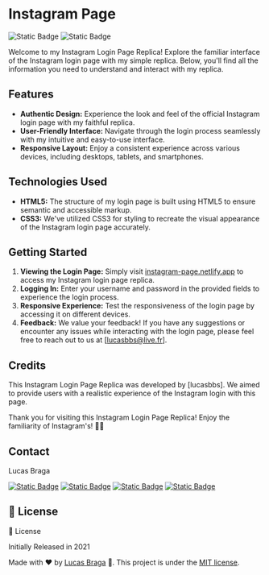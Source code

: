 # Instagram Page

![Static Badge](https://img.shields.io/badge/version-1.0.0-blue.svg)
![Static Badge](https://img.shields.io/badge/License-MIT-yellow.svg)

Welcome to my Instagram Login Page Replica! Explore the familiar interface of the Instagram login page with my simple replica. Below, you'll find all the information you need to understand and interact with my replica.

## Features

- **Authentic Design:** Experience the look and feel of the official Instagram login page with my faithful replica.
- **User-Friendly Interface:** Navigate through the login process seamlessly with my intuitive and easy-to-use interface.
- **Responsive Layout:** Enjoy a consistent experience across various devices, including desktops, tablets, and smartphones.

## Technologies Used

- **HTML5:** The structure of my login page is built using HTML5 to ensure semantic and accessible markup.
- **CSS3:** We've utilized CSS3 for styling to recreate the visual appearance of the Instagram login page accurately.

## Getting Started

1. **Viewing the Login Page:** Simply visit [instagram-page.netlify.app](https://instagram-page.netlify.app/) to access my Instagram login page replica.
2. **Logging In:** Enter your username and password in the provided fields to experience the login process.
3. **Responsive Experience:** Test the responsiveness of the login page by accessing it on different devices.
4. **Feedback:** We value your feedback! If you have any suggestions or encounter any issues while interacting with the login page, please feel free to reach out to us at [lucasbbs@live.fr].

## Credits

This Instagram Login Page Replica was developed by [lucasbbs]. We aimed to provide users with a realistic experience of the Instagram login with this page.

Thank you for visiting this Instagram Login Page Replica! Enjoy the familiarity of Instagram's! 📸✨

## Contact

Lucas Braga

[![Static Badge](https://img.shields.io/badge/WhatsApp-25D366?style=for-the-badge&logo=whatsapp&logoColor=white)](https://api.whatsapp.com/send?phone=12267247739)
[![Static Badge](https://img.shields.io/badge/Microsoft_Outlook-0078D4?style=for-the-badge&logo=microsoft-outlook&logoColor=white)](mailto:lucasbbs@live.fr)
[![Static Badge](https://img.shields.io/badge/GitHub-100000?style=for-the-badge&logo=github&logoColor=white)](https://github.com/lucasbbs/)
[![Static Badge](https://img.shields.io/badge/LinkedIn-0077B5?style=for-the-badge&logo=linkedin&logoColor=white)]([https://github.com/lucasbbs/](https://linkedin.com/in/lucasbbs/))


## :closed_book: License

:closed_book: License

Initially Released in 2021

Made with :heart: by [Lucas Braga](https://github.com/lucasbbs) 🚀.
This project is under the [MIT license](https://github.com/lucasbbs/iMonitor-Backend/master/LICENSE).

